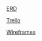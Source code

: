 [ERD](https://app.diagrams.net/#LSOCIALMEDIA-ERD.drawio)

[Trello](https://trello.com/b/COgvqkCJ/progress)

[Wireframes](https://www.figma.com/file/FAQAHILI4Axbg62aYsN16g/PS-Social-Media?type=design&node-id=0%3A1&t=Y6EcYcYf8h4ArZNU-1)